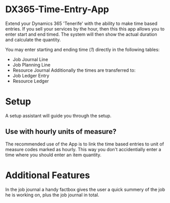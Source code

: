 # DX365-Time-Entry-App

Extend your Dynamics 365 'Tenerife' with the ability to make time based entries. If you sell your services by the hour, 
then this this app allows you to enter start and end timed. The system will then show the actual duration and calculate the quantity.

You may enter starting and ending time (*1*) directly in the following tables:
- Job Journal Line
- Job Planning Line
- Resource Journal
Additionally the times are transferred to:
- Job Ledger Entry
- Resource Ledger

# Setup

A setup assistant will guide you through the setup.

## Use with hourly units of measure?

The recommended use of the App is to link the time based entries to unit of measure codes marked as hourly. This way you don't accidentially enter a time where you should enter an item quantity. 

# Additional Features

In the job journal a handy factbox gives the user a quick summery of the job he is working on, plus the job journal in total.
